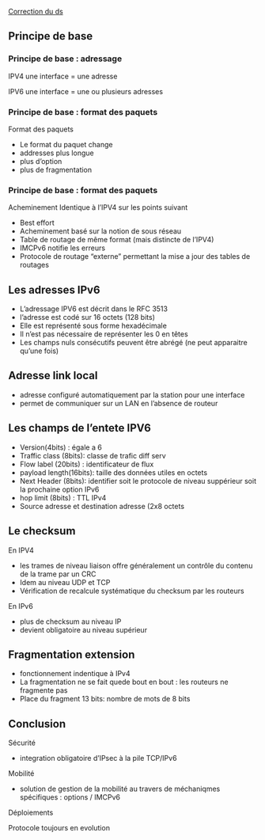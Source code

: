 [Correction du ds](Correction_DS.md)
## Principe de base

### Principe de base : adressage

IPV4 une interface = une adresse

IPV6 une interface = une ou plusieurs adresses

### Principe de base : format des paquets

Format des paquets

- Le format du paquet change
- addresses plus longue
- plus d’option
- plus de fragmentation

### Principe de base : format des paquets

Acheminement Identique à l’IPV4 sur les points suivant

- Best effort
- Acheminement basé sur la notion de sous réseau
- Table de routage de même format (mais distincte de l’IPV4)
- IMCPv6 notifie les erreurs
- Protocole de routage “externe” permettant la mise a jour des tables de routages

## Les adresses IPv6

- L’adressage IPV6 est décrit dans le RFC 3513
- l’adresse est codé sur 16 octets (128 bits)
- Elle est représenté sous forme hexadécimale
- Il n’est pas nécessaire de représenter les 0 en têtes
- Les champs nuls consécutifs peuvent être abrégé (ne peut apparaitre qu’une fois)

## Adresse link local

- adresse configuré automatiquement par la station pour une interface
- permet de communiquer sur un LAN en l’absence de routeur

## Les champs de l’entete IPV6

- Version(4bits) : égale a 6
- Traffic class (8bits): classe de trafic diff serv
- Flow label (20bits) : identificateur de flux
- payload length(16bits): taille des données utiles en octets
- Next Header (8bits): identifier soit le protocole de niveau suppérieur soit la prochaine option IPv6
- hop limit (8bits) : TTL IPv4
- Source adresse et destination adresse (2x8 octets

## Le checksum

En IPV4

- les trames de niveau liaison offre généralement un contrôle du contenu de la trame par un CRC
- Idem au niveau UDP et TCP
- Vérification de recalcule systématique du checksum par les routeurs

En IPv6

- plus de checksum au niveau IP
- devient obligatoire au niveau supérieur

## Fragmentation extension

- fonctionnement indentique à IPv4
- La fragmentation ne se fait quede bout en bout : les routeurs ne fragmente pas
- Place du fragment 13 bits: nombre de mots de 8 bits

## Conclusion

Sécurité

- integration obligatoire d’IPsec à la pile TCP/IPv6

Mobilité

- solution de gestion de la mobilité au travers de méchaniqmes spécifiques : options / IMCPv6

Déploiements

Protocole toujours en evolution
